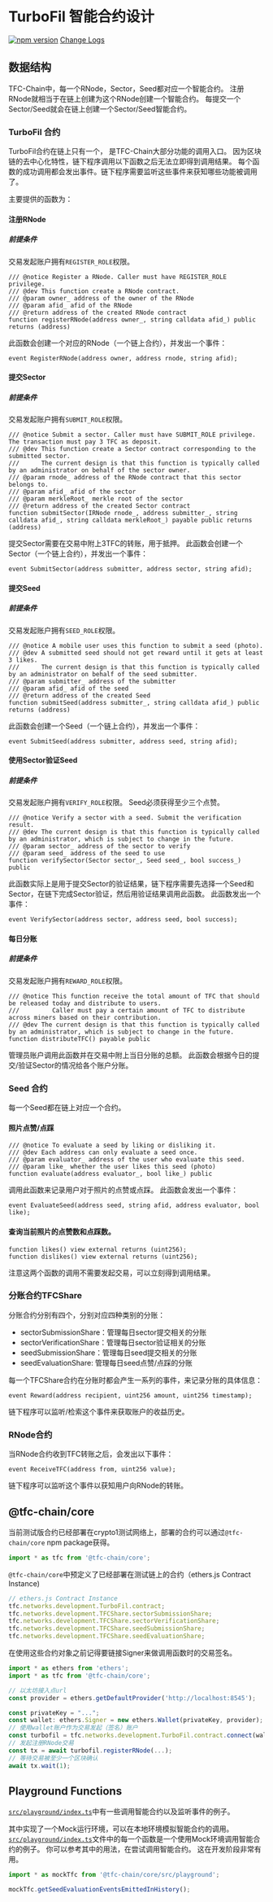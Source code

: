 # TurboFil 智能合约设计

[![npm version](https://badge.fury.io/js/%40tfc-chain%2Fcore.svg)](https://badge.fury.io/js/%40tfc-chain%2Fcore)
[Change Logs](./CHANGELOG.md)

## 数据结构
TFC-Chain中，每一个RNode，Sector，Seed都对应一个智能合约。
注册RNode就相当于在链上创建为这个RNode创建一个智能合约。
每提交一个Sector/Seed就会在链上创建一个Sector/Seed智能合约。

### TurboFil 合约
TurboFil合约在链上只有一个， 是TFC-Chain大部分功能的调用入口。
因为区块链的去中心化特性，链下程序调用以下函数之后无法立即得到调用结果。
每个函数的成功调用都会发出事件。链下程序需要监听这些事件来获知哪些功能被调用了。

主要提供的函数为：

#### 注册RNode

##### 前提条件
交易发起账户拥有`REGISTER_ROLE`权限。

```solidity
/// @notice Register a RNode. Caller must have REGISTER_ROLE privilege.
/// @dev This function create a RNode contract.
/// @param owner_ address of the owner of the RNode
/// @param afid_ afid of the RNode
/// @return address of the created RNode contract
function registerRNode(address owner_, string calldata afid_) public returns (address) 
```
此函数会创建一个对应的RNode（一个链上合约），并发出一个事件：
```solidity
event RegisterRNode(address owner, address rnode, string afid);
```

#### 提交Sector
##### 前提条件
交易发起账户拥有`SUBMIT_ROLE`权限。

```solidity
/// @notice Submit a sector. Caller must have SUBMIT_ROLE privilege. The transaction must pay 3 TFC as deposit.
/// @dev This function create a Sector contract corresponding to the submitted sector.
///      The current design is that this function is typically called by an administrator on behalf of the sector owner.
/// @param rnode_ address of the RNode contract that this sector belongs to.
/// @param afid_ afid of the sector
/// @param merkleRoot_ merkle root of the sector
/// @return address of the created Sector contract
function submitSector(IRNode rnode_, address submitter_, string calldata afid_, string calldata merkleRoot_) payable public returns (address)
```
提交Sector需要在交易中附上3TFC的转账，用于抵押。
此函数会创建一个Sector（一个链上合约），并发出一个事件：
```solidity
event SubmitSector(address submitter, address sector, string afid);
```

#### 提交Seed
##### 前提条件
交易发起账户拥有`SEED_ROLE`权限。

```solidity
/// @notice A mobile user uses this function to submit a seed (photo).
/// @dev A submitted seed should not get reward until it gets at least 3 likes.
///      The current design is that this function is typically called by an administrator on behalf of the seed submitter.
/// @param submitter_ address of the submitter
/// @param afid_ afid of the seed
/// @return address of the created Seed
function submitSeed(address submitter_, string calldata afid_) public returns (address)
```
此函数会创建一个Seed（一个链上合约），并发出一个事件：
```solidity
event SubmitSeed(address submitter, address seed, string afid);
```

#### 使用Sector验证Seed
##### 前提条件
交易发起账户拥有`VERIFY_ROLE`权限。
Seed必须获得至少三个点赞。

```solidity
/// @notice Verify a sector with a seed. Submit the verification result.
/// @dev The current design is that this function is typically called by an administrator, which is subject to change in the future.
/// @param sector_ address of the sector to verify
/// @param seed_ address of the seed to use
function verifySector(Sector sector_, Seed seed_, bool success_) public 
```
此函数实际上是用于提交Sector的验证结果，链下程序需要先选择一个Seed和Sector，在链下完成Sector验证，然后用验证结果调用此函数。
此函数发出一个事件：
```solidity
event VerifySector(address sector, address seed, bool success);
```

#### 每日分账
##### 前提条件
交易发起账户拥有`REWARD_ROLE`权限。

```solidity
/// @notice This function receive the total amount of TFC that should be released today and distribute to users.
///         Caller must pay a certain amount of TFC to distribute across miners based on their contribution.
/// @dev The current design is that this function is typically called by an administrator, which is subject to change in the future.
function distributeTFC() payable public
```
管理员账户调用此函数并在交易中附上当日分账的总额。
此函数会根据今日的提交/验证Sector的情况给各个账户分账。

### Seed 合约
每一个Seed都在链上对应一个合约。

#### 照片点赞/点踩

```solidity
/// @notice To evaluate a seed by liking or disliking it. 
/// @dev Each address can only evaluate a seed once. 
/// @param evaluator_ address of the user who evaluate this seed.
/// @param like_ whether the user likes this seed (photo)
function evaluate(address evaluator_, bool like_) public
```
调用此函数来记录用户对于照片的点赞或点踩。
此函数会发出一个事件：
```solidity
event EvaluateSeed(address seed, string afid, address evaluator, bool like);
```

#### 查询当前照片的点赞数和点踩数。
```solidity
function likes() view external returns (uint256);
function dislikes() view external returns (uint256);
```
注意这两个函数的调用不需要发起交易，可以立刻得到调用结果。

### 分账合约TFCShare

分账合约分别有四个，分别对应四种类别的分账：
- sectorSubmissionShare：管理每日sector提交相关的分账
- sectorVerificationShare：管理每日sector验证相关的分账
- seedSubmissionShare：管理每日seed提交相关的分账
- seedEvaluationShare: 管理每日seed点赞/点踩的分账

每一个TFCShare合约在分账时都会产生一系列的事件，来记录分账的具体信息：
```solidity
event Reward(address recipient, uint256 amount, uint256 timestamp);
```
链下程序可以监听/检索这个事件来获取账户的收益历史。

### RNode合约

当RNode合约收到TFC转账之后，会发出以下事件：
```solidity
event ReceiveTFC(address from, uint256 value);
```
链下程序可以监听这个事件以获知用户向RNode的转账。

## @tfc-chain/core 

当前测试版合约已经部署在crypto1测试网络上，部署的合约可以通过`@tfc-chain/core` npm package获得。
```typescript
import * as tfc from '@tfc-chain/core';
```

`@tfc-chain/core`中预定义了已经部署在测试链上的合约（ethers.js Contract Instance)
```typescript
// ethers.js Contract Instance
tfc.networks.development.TurboFil.contract;
tfc.networks.development.TFCShare.sectorSubmissionShare;
tfc.networks.development.TFCShare.sectorVerificationShare;
tfc.networks.development.TFCShare.seedSubmissionShare;
tfc.networks.development.TFCShare.seedEvaluationShare;
```

在使用这些合约对象之前记得要链接Signer来做调用函数时的交易签名。
```typescript
import * as ethers from 'ethers';
import * as tfc from '@tfc-chain/core';

// 以太坊接入点url
const provider = ethers.getDefaultProvider('http://localhost:8545');

const privateKey = "...";
const wallet: ethers.Signer = new ethers.Wallet(privateKey, provider);
// 使用wallet账户作为交易发起（签名）账户
const turbofil = tfc.networks.development.TurboFil.contract.connect(wallet);
// 发起注册RNode交易
const tx = await turbofil.registerRNode(...);
// 等待交易被至少一个区块确认
await tx.wait(1);
```

## Playground Functions

[`src/playground/index.ts`](./src/playground/index.ts)中有一些调用智能合约以及监听事件的例子。

其中实现了一个Mock运行环境，可以在本地环境模拟智能合约的调用。
[`src/playground/index.ts`](./src/playground/index.ts)文件中的每一个函数是一个使用Mock环境调用智能合约的例子。
你可以参考其中的用法，在尝试调用智能合约。
这在开发阶段非常有用。

```typescript
import * as mockTfc from '@tfc-chain/core/src/playground';

mockTfc.getSeedEvaluationEventsEmittedInHistory();
```